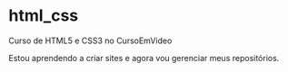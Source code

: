 # html_css
 Curso de HTML5 e CSS3 no CursoEmVideo

Estou aprendendo a criar sites e agora vou gerenciar meus repositórios.